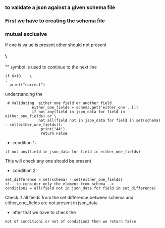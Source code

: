 ### to validate a json against a given schema file

### First we have to creating the schema file

### mutual exclusive 
if one is value is present other should not present 

#### \
"\" symbol is used to continue to the next line

```
if 6<10.   \
:
  print("correct")
```
understanding the 
```
 # Validating  either one field or another field
            either_one_fields = schema.get('either_one', [])
            if not any(field in json_data for field in either_one_fields) or \
               not all(field not in json_data for field in set(schema) - set(either_one_fields)):
                print("44")
                return False

```
* condition 1:
```
if not any(field in json_data for field in either_one_fields) 
```
This will check  any one should be present 
* condition 2:
```
set_difference = set(schema) - set(either_one_fields)
<!-- to consider only the element from schema -->
condition2 = all(field not in json_data for field in set_difference)
```
Check if all fields from the set difference between schema and either_one_fields are not present in json_data 

* after that we have to check the 
```
not of condition1 or not of condition2 then we return false

```
